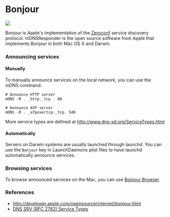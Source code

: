 Bonjour
=======

![](http://upload.wikimedia.org/wikipedia/en/9/91/Apple_Bonjour_Icon.png)

Bonjour is Apple's implementation of the [Zeroconf](http://en.wikipedia.org/wiki/Zeroconf) service discovery protocol. mDNSResponder is the open source software from Apple that implements Bonjour in both Mac OS X and Darwin.

### Announcing services

#### Manually

To manually announce services on the local network, you can use the mDNS command.

```
# Announce HTTP server
mDNS -R . _http._tcp . 80

# Announce AFP server
mDNS -R . _afpovertcp._tcp. 548
```

More service types are defined at http://www.dns-sd.org/ServiceTypes.html

#### Automatically

Servers on Darwin systems are usually launched through launchd. You can use the `Bonjour` key in LaunchDaemons plist files to have launchd automatically announce services.

### Browsing services

To browse announced services on the Mac, you can use [Bonjour Browser](http://www.tildesoft.com/Programs.html#BonjourBrowser).

### References

-   <http://developer.apple.com/opensource/internet/bonjour.html>
-   [DNS SRV (RFC 2782) Service Types](http://www.dns-sd.org/ServiceTypes.html)